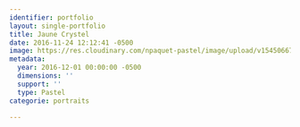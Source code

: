 ```yaml
---
identifier: portfolio
layout: single-portfolio
title: Jaune Crystel
date: 2016-11-24 12:12:41 -0500
image: https://res.cloudinary.com/npaquet-pastel/image/upload/v1545066777/Crystel-pastel-27-X-37-cm-2016-moyen.jpg
metadata:
  year: 2016-12-01 00:00:00 -0500
  dimensions: ''
  support: ''
  type: Pastel
categorie: portraits

---
```

